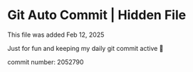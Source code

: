 # Git Auto Commit | Hidden File

This file was added Feb 12, 2025

Just for fun and keeping my daily git commit active 🤪

commit number: 2052790
